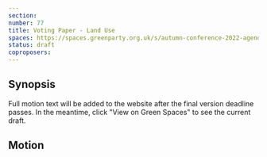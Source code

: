 ```yaml
---
section:
number: 77
title: Voting Paper - Land Use
spaces: https://spaces.greenparty.org.uk/s/autumn-conference-2022-agenda-forum/?contentId=98794
status: draft
coproposers:
---
```

## Synopsis
Full motion text will be added to the website after the final version deadline passes. In the meantime, click "View on Green Spaces" to see the current draft.

## Motion
